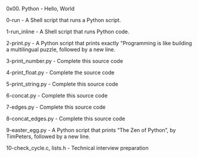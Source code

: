 0x00. Python - Hello, World

0-run - A Shell script that runs a Python script.

1-run_inline - A Shell script that runs Python code.

2-print.py - A Python script that prints exactly "Programming is like building a multilingual puzzle, followed by a new line.

3-print_number.py - Complete this source code 

4-print_float.py - Complete the source code

5-print_string.py - Complete this source code 

6-concat.py - Complete this source code

7-edges.py - Complete this source code

8-concat_edges.py - Complete this source code 

9-easter_egg.py - A Python script that prints “The Zen of Python”, by TimPeters, followed by a new line.

10-check_cycle.c, lists.h - Technical interview preparation
